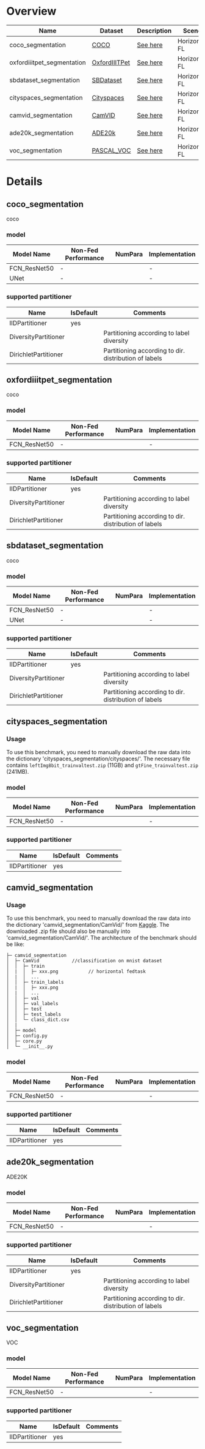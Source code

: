 # Overview
| **Name**                   | **Dataset**                                                         | **Description**                         | **Scene**     | **Download**                                                                                              | **Remark**      |
|----------------------------|---------------------------------------------------------------------|-----------------------------------------|---------------|-----------------------------------------------------------------------------------------------------------|-----------------|
| coco_segmentation          | [COCO](https://cocodataset.org/#detection-2016)                     | [See here](#coco_segmentation)          | Horizontal FL | [Click Here](https://github.com/WwZzz/easyFL/raw/FLGo/resources/benchmark/coco_segmentation.zip)          | (under testing) |
| oxfordiiitpet_segmentation | [OxfordIIITPet](https://www.robots.ox.ac.uk/~vgg/data/pets/)        | [See here](#oxfordiiitpet_segmentation) | Horizontal FL | [Click Here](https://github.com/WwZzz/easyFL/raw/FLGo/resources/benchmark/oxfordiiitpet_segmentation.zip) |                 |
| sbdataset_segmentation     | [SBDataset](http://home.bharathh.info/pubs/codes/SBD/download.html) | [See here](#sbdataset_segmentation)     | Horizontal FL | [Click Here](https://github.com/WwZzz/easyFL/raw/FLGo/resources/benchmark/sbdataset_segmentation.zip)     |                 |
| cityspaces_segmentation    | [Cityspaces](https://www.cityscapes-dataset.com/)                   | [See here](#cityspaces_segmentation)    | Horizontal FL | [Click Here](https://github.com/WwZzz/easyFL/raw/FLGo/resources/benchmark/cityspaces_segmentation.zip)    |                 |
| camvid_segmentation        | [CamVID](https://www.kaggle.com/datasets/carlolepelaars/camvid)     | [See here](#camvid_segmentation)        | Horizontal FL | [Click Here](https://github.com/WwZzz/easyFL/raw/FLGo/resources/benchmark/camvid_segmentation.zip)        |                 |
| ade20k_segmentation        | [ADE20k](http://sceneparsing.csail.mit.edu/ )                       | [See here](#ade20k_segmentation)        | Horizontal FL | [Click Here](https://github.com/WwZzz/easyFL/raw/FLGo/resources/benchmark/ade20k_segmentation.zip)        |                 |
| voc_segmentation           | [PASCAL_VOC](http://host.robots.ox.ac.uk/pascal/VOC/ )              | [See here](#voc_segmentation)           | Horizontal FL | [Click Here](https://github.com/WwZzz/easyFL/raw/FLGo/resources/benchmark/voc_segmentation.zip)           |                 |


# Details

## **coco_segmentation**
<div id="coco_segmentation"></div>
coco

### model
| **Model Name** | **Non-Fed Performance** | **NumPara** | **Implementation** |
|----------------|-------------------------|-------------|--------------------|
| FCN_ResNet50   | -                       |             | -                  |
| UNet           | -                       |             | -                  |

### supported partitioner
| Name                 | IsDefault | Comments                                               |
|----------------------|-----------|--------------------------------------------------------|
| IIDPartitioner       | yes       |                                                        |
| DiversityPartitioner |           | Partitioning according to label diversity              |
| DirichletPartitioner |           | Partitioning according to dir. distribution of labels  |

## **oxfordiiitpet_segmentation**
<div id="oxfordiiitpet_segmentation"></div>
coco

### model
| **Model Name** | **Non-Fed Performance** | **NumPara** | **Implementation** |
|----------------|-------------------------|-------------|--------------------|
| FCN_ResNet50   | -                       |             | -                  |

### supported partitioner
| Name                 | IsDefault | Comments                                               |
|----------------------|-----------|--------------------------------------------------------|
| IIDPartitioner       | yes       |                                                        |
| DiversityPartitioner |           | Partitioning according to label diversity              |
| DirichletPartitioner |           | Partitioning according to dir. distribution of labels  |

## **sbdataset_segmentation**
<div id="sbdataset_segmentation"></div>
coco

### model
| **Model Name** | **Non-Fed Performance** | **NumPara** | **Implementation** |
|----------------|-------------------------|-------------|--------------------|
| FCN_ResNet50   | -                       |             | -                  |
| UNet           | -                       |             | -                  |

### supported partitioner
| Name                 | IsDefault | Comments                                               |
|----------------------|-----------|--------------------------------------------------------|
| IIDPartitioner       | yes       |                                                        |
| DiversityPartitioner |           | Partitioning according to label diversity              |
| DirichletPartitioner |           | Partitioning according to dir. distribution of labels  |

## **cityspaces_segmentation**
<div id="cityspaces_segmentation"></div>

### Usage
To use this benchmark, you need to manually download the raw data into the dictionary 'cityspaces_segmentation/cityspaces/'. The necessary file contains
`leftImg8bit_trainvaltest.zip` (11GB) and `gtFine_trainvaltest.zip` (241MB).

### model
| **Model Name** | **Non-Fed Performance** | **NumPara** | **Implementation** |
|----------------|-------------------------|-------------|--------------------|
| FCN_ResNet50   | -                       |             | -                  |

### supported partitioner
| Name                 | IsDefault | Comments                                               |
|----------------------|-----------|--------------------------------------------------------|
| IIDPartitioner       | yes       |                                                        |

## **camvid_segmentation**
<div id="camvid_segmentation"></div>

### Usage
To use this benchmark, you need to manually download the raw data into the dictionary 'camvid_segmentation/CamVid/' from [Kaggle](https://www.kaggle.com/datasets/carlolepelaars/camvid).
The downloaded .zip file should also be manually into 'camvid_segmentation/CamVid/'. The architecture of the benchmark should be like:
```
├─ camvid_segmentation
│  ├─ CamVid			//classification on mnist dataset
│  │  ├─ train       
│  |  │  ├─ xxx.png           // horizontal fedtask
│  |  │  ...  
│  │  ├─ train_labels   
│  |  │  ├─ xxx.png    
│  |  │  ...  
│  │  ├─ val
│  │  ├─ val_labels 
│  │  ├─ test
│  │  ├─ test_labels 
│  │  └─ class_dict.csv
│  |     
│  ├─ model
│  ├─ config.py
│  ├─ core.py
│  └─ __init__.py
```

### model
| **Model Name** | **Non-Fed Performance** | **NumPara** | **Implementation** |
|----------------|-------------------------|-------------|--------------------|
| FCN_ResNet50   | -                       |             | -                  |

### supported partitioner
| Name                 | IsDefault | Comments                                               |
|----------------------|-----------|--------------------------------------------------------|
| IIDPartitioner       | yes       |                                                        |


## **ade20k_segmentation**
<div id="ade20k_segmentation"></div>
ADE20K

### model
| **Model Name** | **Non-Fed Performance** | **NumPara** | **Implementation** |
|----------------|-------------------------|-------------|--------------------|
| FCN_ResNet50   | -                       |             | -                  |

### supported partitioner
| Name                 | IsDefault | Comments                                               |
|----------------------|-----------|--------------------------------------------------------|
| IIDPartitioner       | yes       |                                                        |
| DiversityPartitioner |           | Partitioning according to label diversity              |
| DirichletPartitioner |           | Partitioning according to dir. distribution of labels  |

## **voc_segmentation**
<div id="voc_segmentation"></div>
VOC

### model
| **Model Name** | **Non-Fed Performance** | **NumPara** | **Implementation** |
|----------------|-------------------------|-------------|--------------------|
| FCN_ResNet50   | -                       |             | -                  |

### supported partitioner
| Name                 | IsDefault | Comments                                               |
|----------------------|-----------|--------------------------------------------------------|
| IIDPartitioner       | yes       |                                                        |
